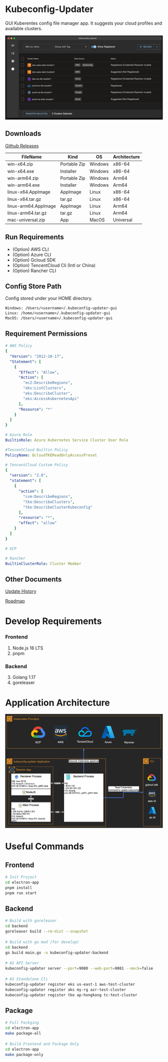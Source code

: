 # Kubeconfig-Updater

GUI Kuberentes config file manager app. It suggests your cloud profiles and available clusters.

![Front Image](./front.png)

## Downloads
[Github Releases](https://github.com/pubg/kubeconfig-updater/releases)

| FileName             | Kind         | OS      | Architecture |
|----------------------|--------------|---------|--------------|
| win-x64.zip          | Portable Zip | Windows | x86-64       |
| win-x64.exe          | Installer    | Windows | x86-64       |
| win-arm64.zip        | Portable Zip | Windows | Arm64        |
| win-arm64.exe        | Installer    | Windows | Arm64        |
| linux-x64.AppImage   | AppImage     | Linux   | x86-64       |
| linux-x64.tar.gz     | tar.gz       | Linux   | x86-64       |
| linux-arm64.AppImage | AppImage     | Linux   | Arm64        |
| linux-arm64.tar.gz   | tar.gz       | Linux   | Arm64        |
| mac-universal.zip    | App          | MacOS   | Universal    |

## Run Requirements
- (Option) AWS CLI
- (Option) Azure CLI
- (Option) Gcloud SDK
- (Option) TencentCloud Cli (Intl or China)
- (Option) Rancher CLI

## Config Store Path
Config stored under your HOME directory.
```
Windows: /Users/<username>/.kubeconfig-updater-gui
Linux: /home/<username>/.kubeconfig-updater-gui
MacOS: /Users/<username>/.kubeconfig-updater-gui
```

## Requirement Permissions
```yaml
# AWS Policy 
{
  "Version": "2012-10-17",
  "Statement": [
    {
      "Effect": "Allow",
      "Action": [
        "ec2:DescribeRegions",
        "eks:ListClusters",
        "eks:DescribeCluster",
        "eks:AccessKubernetesApi"
      ],
      "Resource": "*"
    }
  ]
}
```

```yaml
# Azure Role
BuiltinRole: Azure Kubernetes Service Cluster User Role
```

```yaml
#TencentCloud Builtin Policy
PolicyName: QcloudTKEReadOnlyAccessPreset
```

```yaml
# TencentCloud Custom Policy
{
  "version": "2.0",
  "statement": [
    {
      "action": [
        "cvm:DescribeRegions",
        "tke:DescribeClusters",
        "tke:DescribeClusterKubeconfig"
      ],
      "resource": "*",
      "effect": "allow"
    }
  ]
}
```

```yaml
# GCP
```

```yaml
# Rancher
BuiltinClusterRole: Cluster Member
```

## Other Documents
[Update History](./Update-history.md)

[Roadmap](./Roadmap.md)

# Develop Requirements

### Frontend
1. Node.js 16 LTS
2. pnpm

### Backend
3. Golang 1.17
4. goreleaser

# Application Architecture
![Screenshot](./docs/arch.png)

# Useful Commands

## Frontend

```bash
# Init Project
cd electron-app
pnpm install
pnpm run start
```

## Backend

```bash
# Build with goreleaser
cd backend
goreleaser build --rm-dist --snapshot

# Build with go mod (for develop)
cd backend
go build main.go -o kubeconfig-updater-backend

# AS API Server
kubeconfig-updater server --port=9080 --web-port=9081 --mock=false

# AS Standalone Cli
kubeconfig-updater register eks us-east-1 aws-test-cluster
kubeconfig-updater register aks my-rg azr-test-cluster
kubeconfig-updater register tke ap-hongkong tc-test-cluster
```

## Package
```bash
# Full Packging
cd electron-app
make package-all

# Build Frontend and Package Only
cd electron-app
make package-only
```
